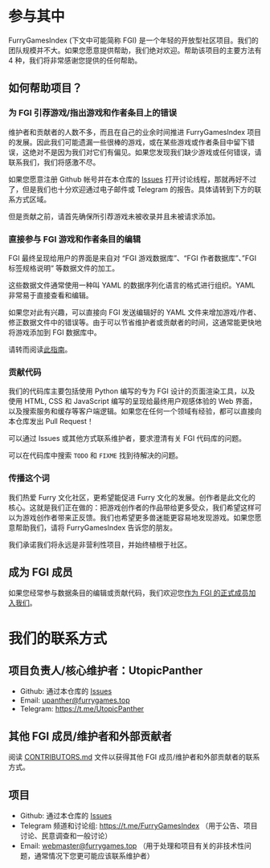 # 参与其中

FurryGamesIndex (下文中可能简称 FGI) 是一个年轻的开放型社区项目。我们的团队规模并不大。如果您愿意提供帮助，我们绝对欢迎。帮助该项目的主要方法有 4 种，我们将非常感谢您提供的任何帮助。

## 如何帮助项目？

### 为 FGI 引荐游戏/指出游戏和作者条目上的错误

维护者和贡献者的人数不多，而且在自己的业余时间推进 FurryGamesIndex 项目的发展。因此我们可能遗漏一些很棒的游戏，或在某些游戏或作者条目中留下错误，这绝对不是因为我们对它们有偏见。如果您发现我们缺少游戏或任何错误，请联系我们，我们将感激不尽。

如果您愿意注册 Github 帐号并在本仓库的 [Issues](https://github.com/FurryGamesIndex/games/issues) 打开讨论线程，那就再好不过了，但是我们也十分欢迎通过电子邮件或 Telegram 的报告。具体请转到下方的联系方式区域。

但是贡献之前，请首先确保所引荐游戏未被收录并且未被请求添加。

### 直接参与 FGI 游戏和作者条目的编辑

FGI 最终呈现给用户的界面是来自对 “FGI 游戏数据库”、“FGI 作者数据库”、”FGI 标签规格说明“ 等数据文件的加工。

这些数据文件通常使用一种叫 YAML 的数据序列化语言的格式进行组织。YAML 非常易于直接查看和编辑。

如果您对此有兴趣，可以直接向 FGI 发送编辑好的 YAML 文件来增加游戏/作者、修正数据文件中的错误等。由于可以节省维护者或贡献者的时间，这通常能更快地将游戏添加到 FGI 数据库中。

请转而阅读[此指南](Contribute.zh-cn.md)。

### 贡献代码

我们的代码库主要包括使用 Python 编写的专为 FGI 设计的页面渲染工具，以及使用 HTML, CSS 和 JavaScript 编写的呈现给最终用户观感体验的 Web 界面，以及搜索服务和缓存等客户端逻辑。如果您在任何一个领域有经验，都可以直接向本仓库发出 Pull Request！

可以通过 Issues 或其他方式联系维护者，要求澄清有关 FGI 代码库的问题。

可以在代码库中搜索 `TODO` 和 `FIXME` 找到待解决的问题。

### 传播这个词

我们热爱 Furry 文化社区，更希望能促进 Furry 文化的发展。创作者是此文化的核心。这就是我们正在做的：把游戏创作者的作品带给更多受众，我们希望这样可以为游戏创作者带来正反馈。我们也希望更多兽迷能更容易地发现游戏。如果您愿意帮助我们，请将 FurryGamesIndex 告诉您的朋友。

我们承诺我们将永远是非营利性项目，并始终植根于社区。

## 成为 FGI 成员

如果您经常参与数据条目的编辑或贡献代码，我们欢迎您[作为 FGI 的正式成员加入我们](FGI-members.zh-cn.md)。

<a id="anchor_contact">

# 我们的联系方式

## 项目负责人/核心维护者：UtopicPanther

- Github: 通过本仓库的 [Issues](https://github.com/FurryGamesIndex/games/issues)
- Email: upanther@furrygames.top
- Telegram: https://t.me/UtopicPanther

## 其他 FGI 成员/维护者和外部贡献者

阅读 [CONTRIBUTORS.md](../CONTRIBUTORS.md) 文件以获得其他 FGI 成员/维护者和外部贡献者的联系方式。

## 项目

- Github: 通过本仓库的 [Issues](https://github.com/FurryGamesIndex/games/issues)
- Telegram 频道和讨论组: https://t.me/FurryGamesIndex （用于公告、项目讨论、民意调查和一般讨论）
- Email: webmaster@furrygames.top （用于处理和项目有关的非技术性问题，通常情况下您更可能应该联系维护者）
